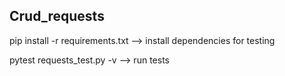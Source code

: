 ## Crud_requests

pip install -r requirements.txt  --> install dependencies for testing

pytest requests_test.py -v --> run tests
